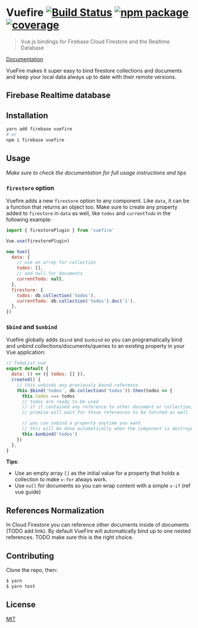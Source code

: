 # Vuefire [![Build Status](https://badgen.net/circleci/github/vuejs/vuefire)](https://circleci.com/gh/vuejs/vuefire) [![npm package](https://badgen.net/npm/v/vuefire)](https://www.npmjs.com/package/vuefire) [![coverage](https://badgen.net/codecov/c/github/vuejs/vuefire)](https://codecov.io/github/vuejs/vuefire)

> Vue.js bindings for Firebase Cloud Firestore and the Realtime Database

[Documentation](https://vuefire.vuejs.org/vuefire)

VueFire makes it super easy to bind firestore collections and documents and keep your local data always up to date with their remote versions.

## Firebase Realtime database

## Installation

```sh
yarn add firebase vuefire
# or
npm i firebase vuefire
```

## Usage

_Make sure to check the documentation for full usage instructions and tips_

### `firestore` option

Vuefire adds a new `firestore` option to any component. Like `data`, it can be a function that returns an object too.
Make sure to create any property added to `firestore` in `data` as well, like `todos` and `currentTodo` in the following example:

```js
import { firestorePlugin } from 'vuefire'

Vue.use(firestorePlugin)

new Vue({
  data: {
    // use an array for collection
    todos: [],
    // and null for documents
    currentTodo: null,
  },
  firestore: {
    todos: db.collection('todos'),
    currentTodo: db.collection('todos').doc('1'),
  },
})
```

### `$bind` and `$unbind`

Vuefire globally adds `$bind` and `$unbind` so you can programatically bind and unbind collections/documents/queries to an existing property in your Vue application:

```js
// TodoList.vue
export default {
  data: () => ({ todos: [] }),
  created() {
    // this unbinds any previously bound reference
    this.$bind('todos', db.collection('todos')).then(todos => {
      this.todos === todos
      // todos are ready to be used
      // if it contained any reference to other document or collection, the
      // promise will wait for those references to be fetched as well

      // you can unbind a property anytime you want
      // this will be done automatically when the component is destroyed
      this.$unbind('todos')
    })
  },
}
```

**Tips**:

- Use an empty array `[]` as the initial value for a property that holds a collection to make `v-for` always work.
- Use `null` for documents so you can wrap content with a simple `v-if` (ref vue guide)

## References Normalization

In Cloud Firestore you can reference other documents inside of documents (TODO add link). By default VueFire will automatically bind up to one nested references. TODO make sure this is the right choice.

## Contributing

Clone the repo, then:

```sh
$ yarn
$ yarn test
```

## License

[MIT](http://opensource.org/licenses/MIT)
